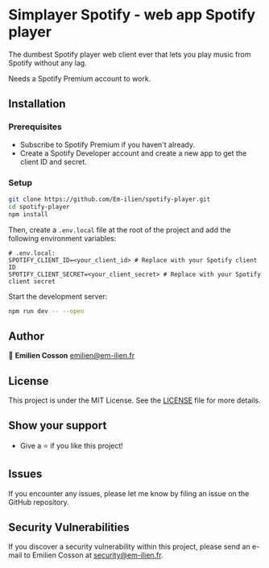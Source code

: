 # Simplayer Spotify - web app Spotify player

The dumbest Spotify player web client ever that lets you play music from Spotify without any lag.

Needs a Spotify Premium account to work.

## Installation

### Prerequisites

- Subscribe to Spotify Premium if you haven't already.
- Create a Spotify Developer account and create a new app to get the client ID and secret.

### Setup

```sh
git clone https://github.com/Em-ilien/spotify-player.git
cd spotify-player
npm install
```

Then, create a `.env.local` file at the root of the project and add the following environment variables:

```
# .env.local:
SPOTIFY_CLIENT_ID=<your_client_id> # Replace with your Spotify client ID
SPOTIFY_CLIENT_SECRET=<your_client_secret> # Replace with your Spotify client secret
```

Start the development server:

```sh
npm run dev -- --open
```

## Author

👤 **Emilien Cosson** <emilien@em-ilien.fr>

## License

This project is under the MIT License. See the [LICENSE](LICENSE) file for more details.

## Show your support

- Give a ⭐️ if you like this project!

## Issues

If you encounter any issues, please let me know by filing an issue on the GitHub repository.

## Security Vulnerabilities

If you discover a security vulnerability within this project, please send an e-mail to Emilien Cosson at security@em-ilien.fr.
